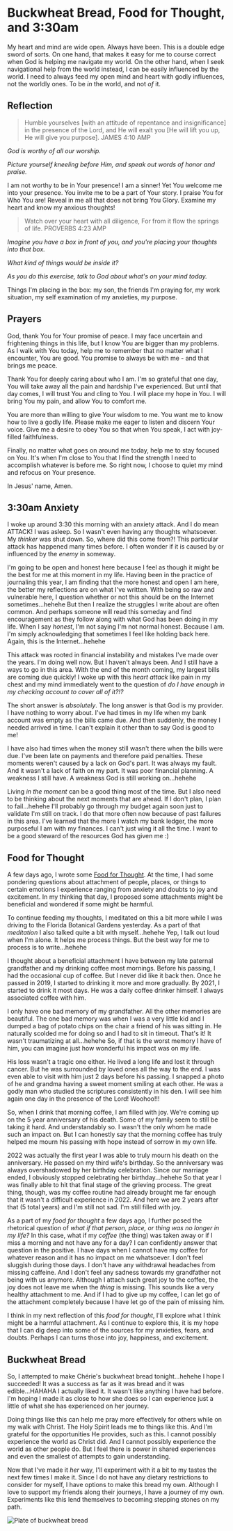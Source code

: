 # Buckwheat Bread, Food for Thought, and 3:30am

My heart and mind are wide open. Always have been. This is a double edge sword of sorts. On one hand, that makes it easy for me to course correct when God is helping me navigate my world. On the other hand, when I seek navigational help from the world instead, I can be easily influenced by the world. I need to always feed my open mind and heart with godly influences, not the worldly ones. To be *in* the world, and not *of* it.

## Reflection

> Humble yourselves [with an attitude of repentance and insignificance] in the presence of the Lord, and He will exalt you [He will lift you up, He will give you purpose]. JAMES 4:10 AMP

*God is worthy of all our worship.*

*Picture yourself kneeling before Him, and speak out words of honor and praise.*

I am not worthy to be in Your presence! I am a sinner! Yet You welcome me into your presence. You invite me to be a part of Your story. I praise You for Who You are! Reveal in me all that does not bring You Glory. Examine my heart and know my anxious thoughts!

> Watch over your heart with all diligence, For from it flow the springs of life. PROVERBS 4:23 AMP

*Imagine you have a box in front of you, and you're placing your thoughts into that box.*

*What kind of things would be inside it?*

*As you do this exercise, talk to God about what's on your mind today.*

Things I'm placing in the box: my son, the friends I'm praying for, my work situation, my self examination of my anxieties, my purpose.

## Prayers

God, thank You for Your promise of peace. I may face uncertain and frightening things in this life, but I know You are bigger than my problems. As I walk with You today, help me to remember that no matter what I encounter, You are good. You promise to always be with me - and that brings me peace.

Thank You for deeply caring about who I am. I'm so grateful that one day, You will take away all the pain and hardship I've experienced. But until that day comes, I will trust You and cling to You. I will place my hope in You. I will bring You my pain, and allow You to comfort me.

You are more than willing to give Your wisdom to me. You want me to know how to live a godly life. Please make me eager to listen and discern Your voice. Give me a desire to obey You so that when You speak, I act with joy-filled faithfulness.

Finally, no matter what goes on around me today, help me to stay focused on You. It's when I'm close to You that I find the strength I need to accomplish whatever is before me. So right now, I choose to quiet my mind and refocus on Your presence.

In Jesus' name, Amen.

## 3:30am Anxiety

I woke up around 3:30 this morning with an anxiety attack. And I do mean ATTACK! I was asleep. So I wasn't even having any thoughts whatsoever. My *thinker* was shut down. So, where did this come from?! This particular attack has happened many times before. I often wonder if it is caused by or influenced by the *enemy* in someway.

I'm going to be open and honest here because I feel as though it might be the best for me at this moment in my life. Having been in the practice of journaling this year, I am finding that the more honest and open I am here, the better my reflections are on what I've written. With being so raw and vulnerable here, I question whether or not this should be on the Internet sometimes...hehehe But then I realize the struggles I write about are often common. And perhaps someone will read this someday and find encouragement as they follow along with what God has been doing in my life. When I say *honest*, I'm not saying I'm not normal honest. Because I am. I'm simply acknowledging that sometimes I feel like holding back here. Again, this is the Internet...hehehe

This attack was rooted in financial instability and mistakes I've made over the years. I'm doing well now. But I haven't always been. And I still have a ways to go in this area. With the end of the month coming, my largest bills are coming due quickly! I woke up with this *heart attack* like pain in my chest and my mind immediately went to the question of *do I have enough in my checking account to cover all of it?!?*

The short answer is *absolutely*. The long answer is that God is my provider. I have nothing to worry about. I've had times in my life when my bank account was empty as the bills came due. And then suddenly, the money I needed arrived in time. I can't explain it other than to say God is good to me!

I have also had times when the money still wasn't there when the bills were due. I've been late on payments and therefore paid penalties. These moments weren't caused by a lack on God's part. It was always my fault. And it wasn't a lack of faith on my part. It was poor financial planning. A weakness I still have. A weakness God is still working on...hehehe

Living *in the moment* can be a good thing most of the time. But I also need to be thinking about the next moments that are ahead. If I don't plan, I plan to fail...hehehe I'll probably go through my budget again soon just to validate I'm still on track. I do that more often now because of past failures in this area. I've learned that the more I watch my bank ledger, the more purposeful I am with my finances. I can't just wing it all the time. I want to be a good steward of the resources God has given me :)

## Food for Thought

A few days ago, I wrote some [Food for Thought](./23_new-grocer-food-for-thought-dog-toys-and-frozen.md#food-for-thought). At the time, I had some pondering questions about attachment of people, places, or things to certain emotions I experience ranging from anxiety and doubts to joy and excitement. In my thinking that day, I proposed some attachments might be beneficial and wondered if some might be harmful.

To continue feeding my thoughts, I meditated on this a bit more while I was driving to the Florida Botanical Gardens yesterday. As a part of that *meditation* I also talked quite a bit with myself...hehehe Yep, I talk out loud when I'm alone. It helps me process things. But the best way for me to process is to write...hehehe

I thought about a beneficial attachment I have between my late paternal grandfather and my drinking coffee most mornings. Before his passing, I had the occasional cup of coffee. But I never did like it back then. Once he passed in 2019, I started to drinking it more and more gradually. By 2021, I started to drink it most days. He was a daily coffee drinker himself. I always associated coffee with him.

I only have one bad memory of my grandfather. All the other memories are beautiful. The one bad memory was when I was a very little kid and I dumped a bag of potato chips on the chair a friend of his was sitting in. He naturally scolded me for doing so and I had to sit in timeout. That's it! It wasn't traumatizing at all...hehehe So, if that is the worst memory I have of him, you can imagine just how wonderful his impact was on my life.

His loss wasn't a tragic one either. He lived a long life and lost it through cancer. But he was surrounded by loved ones all the way to the end. I was even able to visit with him just 2 days before his passing. I snapped a photo of he and grandma having a sweet moment smiling at each other. He was a godly man who studied the scriptures consistently in his den. I will see him again one day in the presence of the Lord! Woohoo!!!

So, when I drink that morning coffee, I am filled with joy. We're coming up on the 5 year anniversary of his death. Some of my family seem to still be taking it hard. And understandably so. I wasn't the only whom he made such an impact on. But I can honestly say that the morning coffee has truly helped me mourn his passing with hope instead of sorrow in my own life.

2022 was actually the first year I was able to truly mourn his death on the anniversary. He passed on my third wife's birthday. So the anniversary was always overshadowed by her birthday celebration. Since our marriage ended, I obviously stopped celebrating her birthday...hehehe So that year I was finally able to hit that final stage of the grieving process. The great thing, though, was my coffee routine had already brought me far enough that it wasn't a difficult experience in 2022. And here we are 2 years after that (5 total years) and I'm still not sad. I'm still filled with joy.

As a part of my *food for thought* a few days ago, I further posed the rhetorical question of *what if that person, place, or thing was no longer in my life?* In this case, what if my *coffee* (the thing) was taken away or if I miss a morning and not have any for a day? I can confidently answer that question in the positive. I have days when I cannot have my coffee for whatever reason and it has no impact on me whatsoever. I don't feel sluggish during those days. I don't have any withdrawal headaches from missing caffeine. And I don't feel any sadness towards my grandfather not being with us anymore. Although I attach such great joy to the coffee, the joy does not leave me when the *thing* is missing. This sounds like a very healthy attachment to me. And if I had to give up my coffee, I can let go of the attachment completely because I have let go of the pain of missing him.

I think in my next reflection of this *food for thought*, I'll explore what I think might be a harmful attachment. As I continue to explore this, it is my hope that I can dig deep into some of the sources for my anxieties, fears, and doubts. Perhaps I can turns those into joy, happiness, and excitement.

## Buckwheat Bread

So, I attempted to make Chérie's buckwheat bread tonight...hehehe I hope I succeeded! It was a success as far as it was bread and it was edible...HAHAHA I actually liked it. It wasn't like anything I have had before. I'm hoping I made it as close to how she does so I can experience just a little of what she has experienced on her journey.

Doing things like this can help me pray more effectively for others while on my walk with Christ. The Holy Spirit leads me to things like this. And I'm grateful for the opportunities He provides, such as this. I cannot possibly experience the world as Christ did. And I cannot possibly experience the world as other people do. But I feel there is power in shared experiences and even the smallest of attempts to gain understanding.

Now that I've made it *her* way, I'll experiment with it a bit to my tastes the next few times I make it. Since I do not have any dietary restrictions to consider for myself, I have options to make this bread my own. Although I love to support my friends along their journeys, I have a journey of my own. Experiments like this lend themselves to becoming stepping stones on my path.

![Plate of buckwheat bread](./img/IMG_4939.jpeg)
